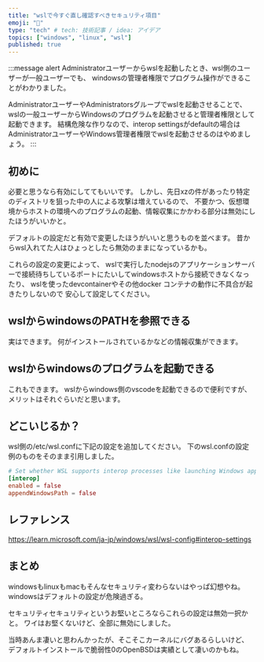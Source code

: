 ```yaml
---
title: "wslで今すぐ直し確認すべきセキュリティ項目"
emoji: "🎉"
type: "tech" # tech: 技術記事 / idea: アイデア
topics: ["windows", "linux", "wsl"]
published: true
---
```


:::message alert
Administratorユーザーからwslを起動したとき、wsl側のユーザーが一般ユーザーでも、
windowsの管理者権限でプログラム操作ができることがわかりました。

AdministratorユーザーやAdministratorsグループでwslを起動させることで、
wslの一般ユーザーからWindowsのプログラムを起動させると管理者権限として起動できます。
結構危険な作りなので、interop settingsがdefaultの場合はAdministratorユーザーやWindows管理者権限でwslを起動させるのはやめましょう。
:::


## 初めに

必要と思うなら有効にしててもいいです。
しかし、先日xzの件があったり特定のディストリを狙った中の人による攻撃は増えているので、
不要かつ、仮想環境からホストの環境へのプログラムの起動、情報収集にかかわる部分は無効にしたほうがいいかと。

デフォルトの設定だと有効で変更したほうがいいと思うものを並べます。
昔からwsl入れてた人はひょっとしたら無効のままになっているかも。

これらの設定の変更によって、
wslで実行したnodejsのアプリケーションサーバーで接続待ちしているポートにたいしてwindowsホストから接続できなくなったり、
wslを使ったdevcontainerやその他docker コンテナの動作に不具合が起きたりしないので
安心して設定してください。

## wslからwindowsのPATHを参照できる

実はできます。
何がインストールされているかなどの情報収集ができます。

## wslからwindowsのプログラムを起動できる

これもできます。
wslからwindows側のvscodeを起動できるので便利ですが、メリットはそれぐらいだと思います。


## どこいじるか？

wsl側の/etc/wsl.confに下記の設定を追加してください。
下のwsl.confの設定例のものをそのまま引用しました。

```bash:/etc/wsl.conf
# Set whether WSL supports interop processes like launching Windows apps and adding path variables. Setting these to false will block the launch of Windows processes and block adding $PATH environment variables.
[interop]
enabled = false
appendWindowsPath = false
```

## レファレンス

https://learn.microsoft.com/ja-jp/windows/wsl/wsl-config#interop-settings



## まとめ

windowsもlinuxもmacもそんなセキュリティ変わらないはやっぱ幻想やね。
windowsはデフォルトの設定が危険過ぎる。

セキュリティセキュリティというお堅いところならこれらの設定は無効一択かと。
ワイはお堅くないけど、全部に無効にしました。

当時あんま凄いと思わんかったが、そこそこカーネルにバグあるらしいけど、
デフォルトインストールで脆弱性0のOpenBSDは実績として凄いのかもね。
